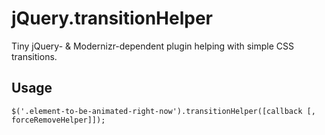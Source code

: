 jQuery.transitionHelper
=================

Tiny jQuery- &amp; Modernizr-dependent plugin helping with simple CSS transitions.

Usage
-----------------

    $('.element-to-be-animated-right-now').transitionHelper([callback [, forceRemoveHelper]]);
